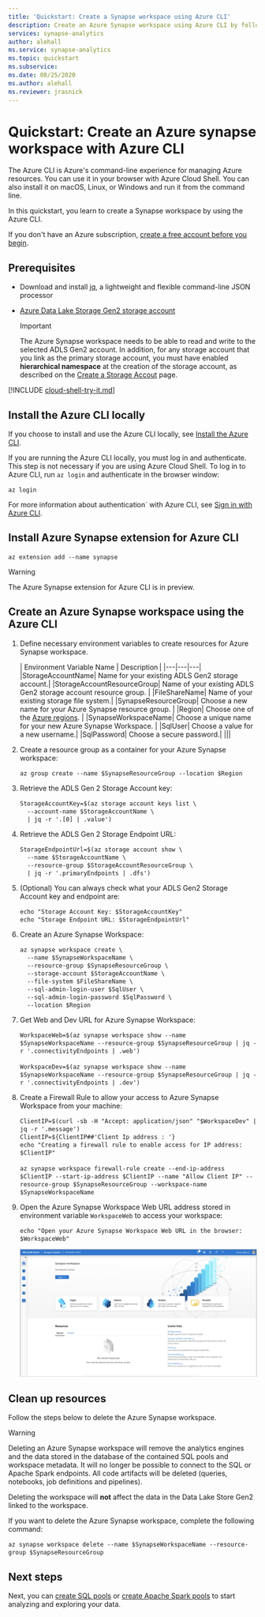 ```yaml
---
title: 'Quickstart: Create a Synapse workspace using Azure CLI'  
description: Create an Azure Synapse workspace using Azure CLI by following the steps in this guide. 
services: synapse-analytics
author: alehall
ms.service: synapse-analytics 
ms.topic: quickstart
ms.subservice: 
ms.date: 08/25/2020
ms.author: alehall
ms.reviewer: jrasnick 
---
```


# Quickstart: Create an Azure synapse workspace with Azure CLI

The Azure CLI is Azure's command-line experience for managing Azure resources. You can use it in your browser with Azure Cloud Shell. You can also install it on macOS, Linux, or Windows and run it from the command line.

In this quickstart, you learn to create a Synapse workspace by using the Azure CLI.

If you don't have an Azure subscription, [create a free account before you begin](https://azure.microsoft.com/free/).

## Prerequisites

- Download and install [jq](https://stedolan.github.io/jq/download/), a lightweight and flexible command-line JSON processor
- [Azure Data Lake Storage Gen2 storage account](../storage/common/storage-account-create.md?toc=/azure/synapse-analytics/toc.json&bc=/azure/synapse-analytics/breadcrumb/toc.json)

    > [!IMPORTANT]
    > The Azure Synapse workspace needs to be able to read and write to the selected ADLS Gen2 account. In addition, for any storage account that you link as the primary storage account, you must have enabled **hierarchical namespace**  at the creation of the storage account, as described on the [Create a Storage Accout](https://docs.microsoft.com/azure/storage/common/storage-account-create?tabs=azure-portal#create-a-storage-account) page. 

[!INCLUDE [cloud-shell-try-it.md](../../includes/cloud-shell-try-it.md)]

## Install the Azure CLI locally

If you choose to install and use the Azure CLI locally, see [Install the Azure CLI](/cli/azure/install-azure-cli).

If you are running the Azure CLI locally, you must log in and authenticate. This step is not necessary if you are using Azure Cloud Shell. To log in to Azure CLI, run `az login` and authenticate in the browser window:

```azurecli
az login
```

For more information about authentication` with Azure CLI, see [Sign in with Azure CLI](/cli/azure/authenticate-azure-cli).

## Install Azure Synapse extension for Azure CLI

```azurecli
az extension add --name synapse
```

> [!WARNING]
> The Azure Synapse extension for Azure CLI is in preview.

## Create an Azure Synapse workspace using the Azure CLI

1. Define necessary environment variables to create resources for Azure Synapse workspace.

    | Environment Variable Name | Description |
    |---|---|---|
    |StorageAccountName| Name for your existing ADLS Gen2 storage account.|
    |StorageAccountResourceGroup| Name of your existing ADLS Gen2 storage account resource group. |
    |FileShareName| Name of your existing storage file system.|
    |SynapseResourceGroup| Choose a new name for your Azure Synapse resource group. |
    |Region| Choose one of the [Azure regions](https://azure.microsoft.com/global-infrastructure/geographies/#overview). |
    |SynapseWorkspaceName| Choose a unique name for your new Azure Synapse Workspace. |
    |SqlUser| Choose a value for a new username.|
    |SqlPassword| Choose a secure password.|
    |||

2. Create a resource group as a container for your Azure Synapse workspace:
    ```azurecli
    az group create --name $SynapseResourceGroup --location $Region
    ```
3. Retrieve the ADLS Gen 2 Storage Account key:
    ```azurecli
    StorageAccountKey=$(az storage account keys list \
      --account-name $StorageAccountName \
      | jq -r '.[0] | .value')
    ```
4. Retrieve the ADLS Gen 2 Storage Endpoint URL:
    ```azurecli
    StorageEndpointUrl=$(az storage account show \
      --name $StorageAccountName \
      --resource-group $StorageAccountResourceGroup \
      | jq -r '.primaryEndpoints | .dfs')
    ```

5. (Optional) You can always check what your ADLS Gen2 Storage Account key and endpoint are:
    ```azurecli
    echo "Storage Account Key: $StorageAccountKey"
    echo "Storage Endpoint URL: $StorageEndpointUrl"
    ```

6. Create an Azure Synapse Workspace:
    ```azurecli
    az synapse workspace create \
      --name $SynapseWorkspaceName \
      --resource-group $SynapseResourceGroup \
      --storage-account $StorageAccountName \
      --file-system $FileShareName \
      --sql-admin-login-user $SqlUser \
      --sql-admin-login-password $SqlPassword \
      --location $Region
    ```

7. Get Web and Dev URL for Azure Synapse Workspace:
    ```azurecli
    WorkspaceWeb=$(az synapse workspace show --name $SynapseWorkspaceName --resource-group $SynapseResourceGroup | jq -r '.connectivityEndpoints | .web')

    WorkspaceDev=$(az synapse workspace show --name $SynapseWorkspaceName --resource-group $SynapseResourceGroup | jq -r '.connectivityEndpoints | .dev')
    ```

8. Create a Firewall Rule to allow your access to Azure Synapse Workspace from your machine:

    ```azurecli
    ClientIP=$(curl -sb -H "Accept: application/json" "$WorkspaceDev" | jq -r '.message')
    ClientIP=${ClientIP##'Client Ip address : '}
    echo "Creating a firewall rule to enable access for IP address: $ClientIP"

    az synapse workspace firewall-rule create --end-ip-address $ClientIP --start-ip-address $ClientIP --name "Allow Client IP" --resource-group $SynapseResourceGroup --workspace-name $SynapseWorkspaceName
    ```

9. Open the Azure Synapse Workspace Web URL address stored in environment variable `WorkspaceWeb` to access your workspace:

    ```azurecli
    echo "Open your Azure Synapse Workspace Web URL in the browser: $WorkspaceWeb"
    ```
    
    [ ![Azure Synapse workspace web](media/quickstart-create-synapse-workspace-cli/create-workspace-cli-1.png) ](media/quickstart-create-synapse-workspace-cli/create-workspace-cli-1.png#lightbox)


## Clean up resources

Follow the steps below to delete the Azure Synapse workspace.
> [!WARNING]
> Deleting an Azure Synapse workspace will remove the analytics engines and the data stored in the database of the contained SQL pools and workspace metadata. It will no longer be possible to connect to the SQL or Apache Spark endpoints. All code artifacts will be deleted (queries, notebooks, job definitions and pipelines).
>
> Deleting the workspace will **not** affect the data in the Data Lake Store Gen2 linked to the workspace.

If you want to delete the Azure Synapse workspace, complete the following command:

```azurecli
az synapse workspace delete --name $SynapseWorkspaceName --resource-group $SynapseResourceGroup
```

## Next steps

Next, you can [create SQL pools](quickstart-create-sql-pool-studio.md) or [create Apache Spark pools](quickstart-create-apache-spark-pool-studio.md) to start analyzing and exploring your data.
